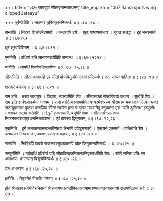 +++
title = "०६७ जटायुषा सीतावृत्तान्तकथनम्"
title_english = "067 Rama spots wing clipped Jataayu"

+++
पूर्वजोपीति । महासारं युक्तियुक्तमित्यर्थः  ॥  ३।६७।१४ ॥   

  

सन्तीति । निर्दराः शिलोद्भेदमार्गाः । कन्दराणि दर्यः । गुहाः पाषाणसन्धयः । युक्तः सन्नद्धः । इह जनस्थाने  ॥  ३।६७।५७ ॥   

  

क्षुरं क्षुरवन्निशितम्  ॥  ३।६७।८११ ॥   

  

एनमिति । वधिष्ये इति लक्ष्मणमब्रवीदिति सम्बन्धः  ॥  ३।६७।१२१४ ॥   

  

यामिति । ओषधिं दिव्यौषधिलतामिव  ॥  ३।६७।१५,१६ ॥   

  

सीतामिति । सीतामभ्यवपन्नो ऽहं सीतां मोचयितुमभिगतवानस्मीत्यर्थः । तदा रावणः पातितः  ॥  ३।६७।१७ ॥   

  

शरावरं कवचम्  ॥  ३।६७।१८२१ ॥   

  

राम इति । तस्य जटायुषः । विज्ञाय, स्वरूपमिति शेषः । सीतासक्तां सीताविषयां कथाम् । श्रुत्वेति शेषः । राम इति सार्धश्लोकमेकं वाक्यम् । रामो रुरोदेत्यस्यायमभिप्रायः परमेश्वरस्य श्रीरामस्य भक्तपक्षपातित्वेन भक्तं जटायुषमापन्नं दृष्ट्वा परमप्रियां सीतां रावणेन हृतां च श्रुत्वा "व्यसनेषु मनुष्याणां भृशं भवति दुःखितः" इत्युक्तेः भक्तापदं दृष्ट्वा रुरोदेति । द्विगुणीकृततापार्तो, बभूवेति शेषः । सीतादर्शनजस्तापः निजभक्तजटायुवधजनिततापश्च । एवं तापस्य द्विगुणत्वम्  ॥  ३।६७।२२,२३ ॥   

  

एकमिति । दुर्गे लताकण्टकसङ्कीर्णतया केनापि प्रवेष्टुमशक्ये । एकायने एकमार्गे । पतित्वेति शेषः । कथञ्चन निश्वसन्तं मृतप्रायम् एकम् असहायम्  ॥  ३।६७।२४ ॥   

  

राज्येति । निर्दहेदपि पावकं सकलवस्तुदाहकमपि दहेत् किमुतान्यमित्यर्थः  ॥  ३।६७।२५ ॥   

  

सम्पूर्णमिति । महोदधिं प्रविशेयं यदि सीताविरहजनिततापनिवृत्त्यर्थमिति शेषः । सोपि सरितां पतिः मम अलक्ष्म्याः अभाग्यात् विशुप्येदित्यर्थः  ॥  ३।६७।२६ ॥   

  

येन अभाग्येन  ॥  ३।६७।२७,२८ ॥   

  

इतीति । पितृस्नेहं पितरीव स्नेहम्  ॥  ३।६७।२९,३० ॥   

  

इति श्रीमहेश्वरतीर्थविरचितायां श्रीरामायणतत्त्वदीपिकाख्यायामारण्यकाण्डव्याख्यायां सप्तषष्टितमः सर्गः  ॥  ३।६७ ॥   

  

